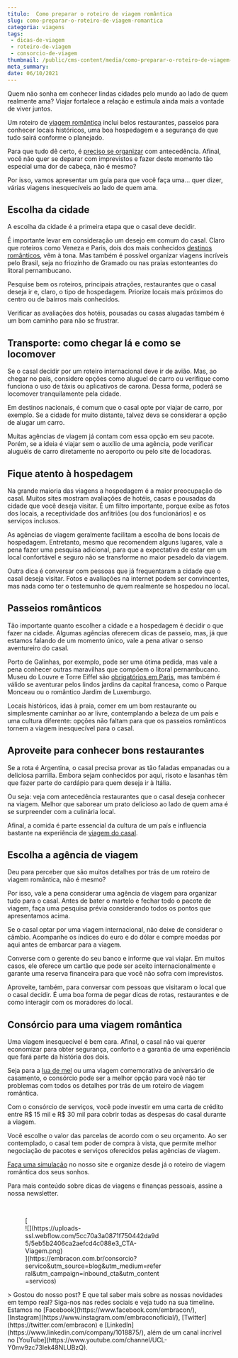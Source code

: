 ```yaml
---
titulo:  Como preparar o roteiro de viagem romântica
slug: como-preparar-o-roteiro-de-viagem-romantica
categoria: viagens
tags:
 - dicas-de-viagem
 - roteiro-de-viagem
 - consorcio-de-viagem
thumbnail: /public/cms-content/media/como-preparar-o-roteiro-de-viagem-romantica.png
meta_summary: 
date: 06/10/2021
---
```

Quem não sonha em conhecer lindas cidades pelo mundo ao lado de quem realmente ama? Viajar fortalece a relação e estimula ainda mais a vontade de viver juntos.

Um roteiro de [viagem romântica](https://www.embracon.com.br/blog/viagem-de-lua-de-mel-como-escolher-o-destino-ideal) inclui belos restaurantes, passeios para conhecer locais históricos, uma boa hospedagem e a segurança de que tudo sairá conforme o planejado.

Para que tudo dê certo, é [preciso se organizar](https://www.embracon.com.br/blog/como-fazer-um-planejamento-financeiro-para-o-casamento) com antecedência. Afinal, você não quer se deparar com imprevistos e fazer deste momento tão especial uma dor de cabeça, não é mesmo?

Por isso, vamos apresentar um guia para que você faça uma… quer dizer, várias viagens inesquecíveis ao lado de quem ama.

Escolha da cidade
-----------------

A escolha da cidade é a primeira etapa que o casal deve decidir.

É importante levar em consideração um desejo em comum do casal. Claro que roteiros como Veneza e Paris, dois dos mais conhecidos [destinos românticos](https://www.embracon.com.br/blog/5-melhores-destinos-para-visitar-na-sua-lua-de-mel), vêm à tona. Mas também é possível organizar viagens incríveis pelo Brasil, seja no friozinho de Gramado ou nas praias estonteantes do litoral pernambucano.

Pesquise bem os roteiros, principais atrações, restaurantes que o casal deseja ir e, claro, o tipo de hospedagem. Priorize locais mais próximos do centro ou de bairros mais conhecidos.

Verificar as avaliações dos hotéis, pousadas ou casas alugadas também é um bom caminho para não se frustrar.

Transporte: como chegar lá e como se locomover
----------------------------------------------

Se o casal decidir por um roteiro internacional deve ir de avião. Mas, ao chegar no país, considere opções como aluguel de carro ou verifique como funciona o uso de táxis ou aplicativos de carona. Dessa forma, poderá se locomover tranquilamente pela cidade.

Em destinos nacionais, é comum que o casal opte por viajar de carro, por exemplo. Se a cidade for muito distante, talvez deva se considerar a opção de alugar um carro.

Muitas agências de viagem já contam com essa opção em seu pacote. Porém, se a ideia é viajar sem o auxílio de uma agência, pode verificar aluguéis de carro diretamente no aeroporto ou pelo site de locadoras.

Fique atento à hospedagem
-------------------------

Na grande maioria das viagens a hospedagem é a maior preocupação do casal. Muitos sites mostram avaliações de hotéis, casas e pousadas da cidade que você deseja visitar. É um filtro importante, porque exibe as fotos dos locais, a receptividade dos anfitriões (ou dos funcionários) e os serviços inclusos.

As agências de viagem geralmente facilitam a escolha de bons locais de hospedagem. Entretanto, mesmo que recomendem alguns lugares, vale a pena fazer uma pesquisa adicional, para que a expectativa de estar em um local confortável e seguro não se transforme no maior pesadelo da viagem.

Outra dica é conversar com pessoas que já frequentaram a cidade que o casal deseja visitar. Fotos e avaliações na internet podem ser convincentes, mas nada como ter o testemunho de quem realmente se hospedou no local.

Passeios românticos
-------------------

Tão importante quanto escolher a cidade e a hospedagem é decidir o que fazer na cidade. Algumas agências oferecem dicas de passeio, mas, já que estamos falando de um momento único, vale a pena ativar o senso aventureiro do casal.

Porto de Galinhas, por exemplo, pode ser uma ótima pedida, mas vale a pena conhecer outras maravilhas que compõem o litoral pernambucano. Museu do Louvre e Torre Eiffel são [obrigatórios em Paris](https://www.embracon.com.br/blog/5-razoes-para-viajar-para-paris), mas também é válido se aventurar pelos lindos jardins da capital francesa, como o Parque Monceau ou o romântico Jardim de Luxemburgo.

Locais históricos, idas à praia, comer em um bom restaurante ou simplesmente caminhar ao ar livre, contemplando a beleza de um país e uma cultura diferente: opções não faltam para que os passeios românticos tornem a viagem inesquecível para o casal.

Aproveite para conhecer bons restaurantes
-----------------------------------------

Se a rota é Argentina, o casal precisa provar as tão faladas empanadas ou a deliciosa parrilla. Embora sejam conhecidos por aqui, risoto e lasanhas têm que fazer parte do cardápio para quem deseja ir à Itália.

Ou seja: veja com antecedência restaurantes que o casal deseja conhecer na viagem. Melhor que saborear um prato delicioso ao lado de quem ama é se surpreender com a culinária local.

Afinal, a comida é parte essencial da cultura de um país e influencia bastante na experiência de [viagem do casal](https://www.embracon.com.br/blog/5-dicas-incriveis-para-planejar-uma-viagem-romantica).

Escolha a agência de viagem
---------------------------

Deu para perceber que são muitos detalhes por trás de um roteiro de viagem romântica, não é mesmo?

Por isso, vale a pena considerar uma agência de viagem para organizar tudo para o casal. Antes de bater o martelo e fechar todo o pacote de viagem, faça uma pesquisa prévia considerando todos os pontos que apresentamos acima.

Se o casal optar por uma viagem internacional, não deixe de considerar o câmbio. Acompanhe os índices do euro e do dólar e compre moedas por aqui antes de embarcar para a viagem.

Converse com o gerente do seu banco e informe que vai viajar. Em muitos casos, ele oferece um cartão que pode ser aceito internacionalmente e garante uma reserva financeira para que você não sofra com imprevistos.

Aproveite, também, para conversar com pessoas que visitaram o local que o casal decidir. É uma boa forma de pegar dicas de rotas, restaurantes e de como interagir com os moradores do local.

Consórcio para uma viagem romântica
-----------------------------------

Uma viagem inesquecível é bem cara. Afinal, o casal não vai querer economizar para obter segurança, conforto e a garantia de uma experiência que fará parte da história dos dois.

Seja para a [lua de mel](https://www.embracon.com.br/blog/saiba-como-planejar-uma-lua-de-mel-dos-sonhos) ou uma viagem comemorativa de aniversário de casamento, o consórcio pode ser a melhor opção para você não ter problemas com todos os detalhes por trás de um roteiro de viagem romântica.

Com o consórcio de serviços, você pode investir em uma carta de crédito entre R$ 15 mil e R$ 30 mil para cobrir todas as despesas do casal durante a viagem.

Você escolhe o valor das parcelas de acordo com o seu orçamento. Ao ser contemplado, o casal tem poder de compra à vista, que permite melhor negociação de pacotes e serviços oferecidos pelas agências de viagem.

[Faça uma simulação](https://www.embracon.com.br/consorcio-servicos) no nosso site e organize desde já o roteiro de viagem romântica dos seus sonhos.

Para mais conteúdo sobre dicas de viagens e finanças pessoais, assine a nossa newsletter.

‍

<figure class="w-richtext-figure-type-image w-richtext-align-center" style="max-width:310px">[<div>![](https://uploads-ssl.webflow.com/5cc70a3a0871f750442da9d5/5eb5b2406ca2aefcd4c088e3_CTA-Viagem.png)</div>](https://embracon.com.br/consorcio?servico&utm_source=blog&utm_medium=referral&utm_campaign=inbound_cta&utm_content=servicos)</figure>> Gostou do nosso post? E que tal saber mais sobre as nossas novidades em tempo real? Siga-nos nas redes sociais e veja tudo na sua timeline. Estamos no [Facebook](https://www.facebook.com/embracon/), [Instagram](https://www.instagram.com/embraconoficial/), [Twitter](https://twitter.com/embracon) e [LinkedIn](https://www.linkedin.com/company/1018875/), além de um canal incrível no [YouTube](https://www.youtube.com/channel/UCL-Y0mv9zc73Iek48NLUBzQ).

‍

‍
